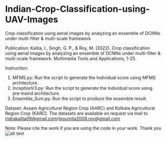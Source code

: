 # Indian-Crop-Classification-using-UAV-Images
Crop classification using aerial images by analyzing an ensemble of DCNNs under multi-filter &amp; multi-scale framework

Publication:
Kalita, I., Singh, G. P., & Roy, M. (2022). Crop classification using aerial images by analyzing an ensemble of DCNNs under multi-filter & multi-scale framework. Multimedia Tools and Applications, 1-25.


Instruction:
1. MFMS.py: Run the script to generate the Individual score using MFMS architecture.
2. InceptionV3.py: Run the script to generate the Individual score using pre-traind architecture.
3. Ensemble_Sum.py: Run the script to produce the ensemble result.


Dataset:
Assam Agricultural Region Crop (AARC) and Kolkata Agricultural Region Crop (KARC).
The datasets are available on request via mail to indrakalita09@gmail.com/moumita2009.roy@gmail.com

Note: Please cite the work if you are using the code in your work.
Thank you
![alt text](http://url/to/img.png)
